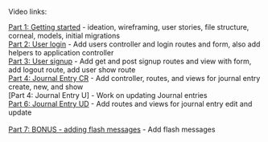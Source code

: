 Video links:

[Part 1: Getting started] - ideation, wireframing, user stories, file structure, corneal, models, initial migrations <br>
[Part 2: User login] - Add users controller and login routes and form, also add helpers to application controller
<br>
[Part 3: User signup] - Add get and post signup routes and view with form, add logout route, add user show route <br>
[Part 4: Journal Entry CR] - Add controller, routes, and views for journal entry create, new, and show <br>
[Part 4: Journal Entry U] - Work on updating Journal entries <br>
[Part 6: Journal Entry UD] - Add routes and views for journal entry edit and update <br><br>
[Part 7: BONUS - adding flash messages] - Add flash messages <br><br>

[Part 1: Getting Started]:https://youtu.be/y5XHoP5qwfY
[Part 2: User login]:https://youtu.be/U5glnUNaJPs
[Part 3: User signup]:https://youtu.be/Xc02QEeYrcs
[Part 4: Journal Entry CR]:https://youtu.be/PXmnoCIcH7w
[Part 5: Journal Entry U]:https://youtu.be/3-LyguyWNDQ
[Part 6: Journal Entry UD]:https://youtu.be/uW0LVCvkIYM
[Part 7: BONUS - adding flash messages]:https://youtu.be/H2V22MYhPGw
